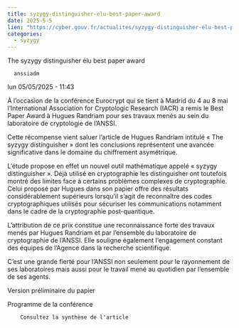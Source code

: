 ```yaml
--- 
title: syzygy-distinguisher-elu-best-paper-award
date: 2025-5-5
lien: "https://cyber.gouv.fr/actualites/syzygy-distinguisher-elu-best-paper-award"
categories:
  - syzygy
---
```


The syzygy distinguisher élu best paper award

            


      anssiadm
lun 05/05/2025 - 11:43

            
À l’occasion de la conférence Eurocrypt qui se tient à Madrid du 4 au 8 mai
l’International Association for Cryptologic Research (IACR) a remis le Best Paper Award à Hugues Randriam pour ses travaux menés au sein du laboratoire de cryptologie de l’ANSSI.

      
      

              
  

    

      
            
Cette récompense vient saluer l’article de Hugues Randriam intitulé « The syzygy distinguisher »
dont les conclusions représentent une avancée significative dans le domaine du chiffrement asymétrique.

L’étude propose en effet un nouvel outil mathématique appelé « syzygy distinguisher ». Déjà utilisé en cryptographie
les distinguisher ont toutefois montré des limites face à certains problèmes complexes de cryptographie. Celui proposé par Hugues dans son papier offre des résultats considérablement supérieurs lorsqu’il s’agit de reconnaître des codes cryptographiques utilisés pour sécuriser les communications
notamment dans le cadre de la cryptographie post-quantique.

L’attribution de ce prix constitue une reconnaissance forte des travaux menés par Hugues Randriam et par l’ensemble du laboratoire de cryptographie de l’ANSSI. Elle souligne également l’engagement constant des équipes de l’Agence dans la recherche scientifique.

C’est une grande fierté pour l’ANSSI
non seulement pour le rayonnement de ses laboratoires
mais aussi pour le travail mené au quotidien par l’ensemble de ses agents.

Version préliminaire du papier

Programme de la conférence


      
    

  


              
  

    

      
        Consultez la synthèse de l'article

